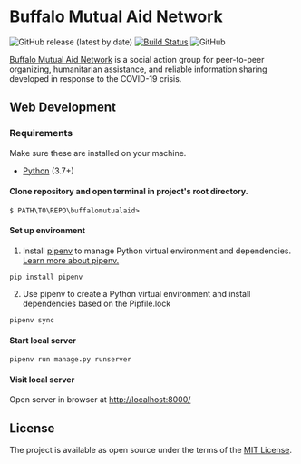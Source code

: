# Buffalo Mutual Aid Network
![GitHub release (latest by date)](https://img.shields.io/github/v/release/CodeForBuffalo/buffalo_mutual_aid?include_prereleases)
[![Build Status](https://travis-ci.com/CodeForBuffalo/buffalo_mutual_aid.svg?branch=master)](https://travis-ci.com/CodeForBuffalo/buffalo_mutual_aid.svg?branch=master)
![GitHub](https://img.shields.io/github/license/CodeForBuffalo/buffalo_mutual_aid)


[Buffalo Mutual Aid Network](https://www.facebook.com/groups/740052889874229/about/) is a social action group for peer-to-peer organizing, humanitarian assistance, and reliable information sharing developed in response to the COVID-19 crisis.

## Web Development

### Requirements
Make sure these are installed on your machine.
- [Python](https://www.python.org/downloads/release/python-374/) (3.7+)

#### Clone repository and open terminal in project's root directory.
```
$ PATH\TO\REPO\buffalomutualaid>
```

#### Set up environment 
1. Install [pipenv](https://github.com/pypa/pipenv) to manage Python virtual environment and dependencies. [Learn more about pipenv.](https://realpython.com/pipenv-guide/)

```
pip install pipenv
```

2. Use pipenv to create a Python virtual environment and install dependencies based on the Pipfile.lock
```
pipenv sync
```

#### Start local server
```
pipenv run manage.py runserver
```

#### Visit local server
Open server in browser at [http://localhost:8000/](http://localhost:8000/)

## License

The project is available as open source under the terms of the [MIT License](https://opensource.org/licenses/MIT).
